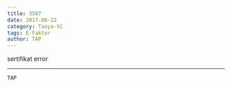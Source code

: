 ```yaml
---
title: 3587
date: 2017-06-22
category: Tanya-SC
tags: E-Faktur
author: TAP
---
```


sertifikat error

---



`TAP`
